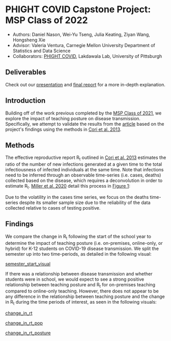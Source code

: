 # PHIGHT COVID Capstone Project: MSP Class of 2022
- Authors: Daniel Nason, Wei-Yu Tseng, Julia Keating, Ziyan Wang, Hongsheng Xie
- Advisor: Valeria Ventura, Carnegie Mellon University Department of Statistics and Data Science
- Collaborators: [PHIGHT COVID](https://phightcovid.org/), Lakdawala Lab, University of Pittsburgh

## Deliverables

Check out our [presentation](./reports/PHIGHT_COVID_Final_Presentation.pdf) and [final report](./reports/PHIGHT_COVID_final_report.pdf) for a more in-depth explanation.

## Introduction

Building off of the work previous completed by the [MSP Class of 2021](https://github.com/alexazhu/PHIGHT-COVID), we explore the impact of teaching posture on disease transmission. Specifically, we attempt to validate the results from the [article](https://www.medrxiv.org/content/10.1101/2021.07.16.21260464v1.full) based on the project's findings using the methods in [Cori et al. 2013](https://pubmed.ncbi.nlm.nih.gov/24043437/).

## Methods

The effective reproductive report R<sub>t</sub> outlined in [Cori et al. 2013](https://pubmed.ncbi.nlm.nih.gov/24043437/) estimates the ratio of the number of new infections generated at a given time to the total infectiousness of infected individuals at the same time. Note that infections need to be inferred through an observable time-series (i.e. cases, deaths) collected based on the disease, which requires a deconvolution in order to estimate R<sub>t</sub>. [Miller et al. 2020](https://pubmed.ncbi.nlm.nih.gov/35545230/) detail this process in [Figure 1](https://pubmed.ncbi.nlm.nih.gov/35545230/#&gid=article-figures&pid=figure-1-uid-0):

Due to the volatility in the cases time series, we focus on the deaths time-series despite its smaller sample size due to the reliability of the data collected relative to cases of testing positive.

## Findings

We compare the change in R<sub>t</sub> following the start of the school year to determine the impact of teaching posture (i.e. on-premises, online-only, or hybrid) for K-12 students on COVID-19 disease transmission. We split the semester up into two time-periods, as detailed in the following visual:

[semester_start_visual](./reports/images/school_semester_start.png)

If there was a relationship between disease transmission and whether students were in school, we would expect to see a strong positive relationship between teaching posture and R<sub>t</sub> for on-premises teaching compared to online-only teaching. However, there does not appear to be any difference in the relationship between teaching posture and the change in R<sub>t</sub> during the time periods of interest, as seen in the following visuals:

[change_in_rt](./reports/images/change_in_rt_scatter.png)

[change_in_rt_pop](./reports/images/change_in_rt_scatter_by_density.png)

[change_in_rt_posture](./reports/images/change_in_rt_scatter_by_teaching_posture.png)